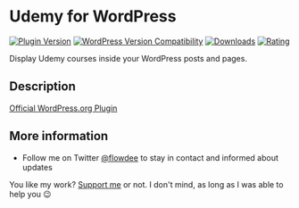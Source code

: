 # Udemy for WordPress
[![Plugin Version](https://img.shields.io/wordpress/plugin/v/wp-udemy.svg)](https://wordpress.org/plugins/wp-udemy/) [![WordPress Version Compatibility](https://img.shields.io/wordpress/v/wp-udemy.svg)](https://wordpress.org/plugins/wp-udemy/) [![Downloads](https://img.shields.io/wordpress/plugin/dt/wp-udemy.svg)](https://wordpress.org/plugins/wp-udemy/) [![Rating](https://img.shields.io/wordpress/plugin/r/wp-udemy.svg)](https://wordpress.org/plugins/wp-udemy/)

Display Udemy courses inside your WordPress posts and pages.

## Description

[Official WordPress.org Plugin](https://wordpress.org/plugins/wp-udemy/)

## More information

* Follow me on Twitter [@flowdee](https://twitter.com/flowdee/) to stay in contact and informed about updates

You like my work? [Support me](https://donate.flowdee.de/) or not. I don't mind, as long as I was able to help you :wink: